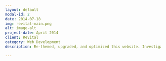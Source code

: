 ```yaml
---
layout: default
modal-id: 2
date: 2014-07-18
img: revital-main.png
alt: image-alt
project-date: April 2014
client: Revital
category: Web Development
description: Re-themed, upgraded, and optimized this website. Investigated current code and made speed improvements using tools such as Magento ECG, upgraded to the latest enterprise version, and rebuilt the theme.

---
```


